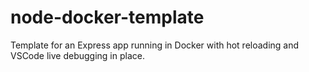 # node-docker-template
Template for an Express app running in Docker with hot reloading and VSCode live debugging in place.
